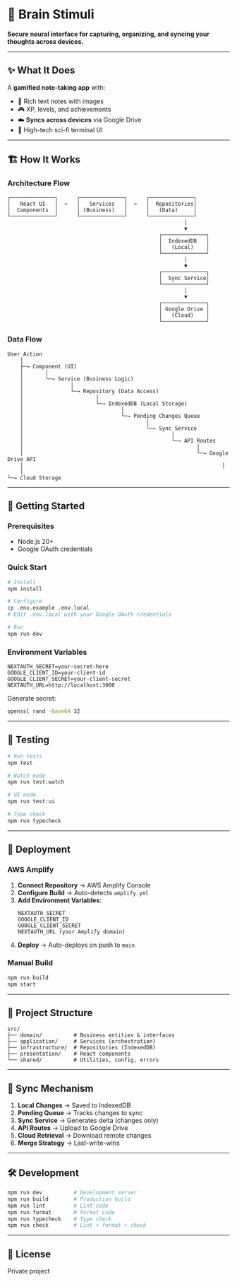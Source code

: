 # 🧠 Brain Stimuli

**Secure neural interface for capturing, organizing, and syncing your thoughts across devices.**

---

## ✨ What It Does

A **gamified note-taking app** with:
- 📝 Rich text notes with images
- 🎮 XP, levels, and achievements  
- ☁️ **Syncs across devices** via Google Drive
- 🎨 High-tech sci-fi terminal UI

---

## 🏗️ How It Works

### Architecture Flow

```
┌──────────────┐      ┌──────────────┐      ┌──────────────┐
│   React UI   │  →   │   Services   │  →   │  Repositories│
│  Components  │      │ (Business)   │      │   (Data)     │
└──────────────┘      └──────────────┘      └──────────────┘
                                                        │
                                                        ▼
                                                ┌──────────────┐
                                                │  IndexedDB   │
                                                │   (Local)    │
                                                └──────────────┘
                                                        │
                                                        ▼
                                                ┌──────────────┐
                                                │  Sync Service│
                                                └──────────────┘
                                                        │
                                                        ▼
                                                ┌──────────────┐
                                                │ Google Drive │
                                                │   (Cloud)    │
                                                └──────────────┘
```

### Data Flow

```
User Action
    │
    ├─→ Component (UI)
    │       │
    │       └─→ Service (Business Logic)
    │               │
    │               └─→ Repository (Data Access)
    │                       │
    │                       └─→ IndexedDB (Local Storage)
    │                               │
    │                               └─→ Pending Changes Queue
    │                                       │
    │                                       └─→ Sync Service
    │                                               │
    │                                               └─→ API Routes
    │                                                       │
    │                                                       └─→ Google Drive API
    │                                                               │
    │                                                               └─→ Cloud Storage
```

---

## 🚀 Getting Started

### Prerequisites

- Node.js 20+
- Google OAuth credentials

### Quick Start

```bash
# Install
npm install

# Configure
cp .env.example .env.local
# Edit .env.local with your Google OAuth credentials

# Run
npm run dev
```

### Environment Variables

```env
NEXTAUTH_SECRET=your-secret-here
GOOGLE_CLIENT_ID=your-client-id  
GOOGLE_CLIENT_SECRET=your-client-secret
NEXTAUTH_URL=http://localhost:3000
```

Generate secret:
```bash
openssl rand -base64 32
```

---

## 🧪 Testing

```bash
# Run tests
npm test

# Watch mode
npm run test:watch

# UI mode
npm run test:ui

# Type check
npm run typecheck
```

---

## 🚢 Deployment

### AWS Amplify

1. **Connect Repository** → AWS Amplify Console
2. **Configure Build** → Auto-detects `amplify.yml`
3. **Add Environment Variables**:
   ```
   NEXTAUTH_SECRET
   GOOGLE_CLIENT_ID
   GOOGLE_CLIENT_SECRET
   NEXTAUTH_URL (your Amplify domain)
   ```
4. **Deploy** → Auto-deploys on push to `main`

### Manual Build

```bash
npm run build
npm start
```

---

## 📁 Project Structure

```
src/
├── domain/          # Business entities & interfaces
├── application/     # Services (orchestration)
├── infrastructure/  # Repositories (IndexedDB)
├── presentation/    # React components
└── shared/          # Utilities, config, errors
```

---

## 🔄 Sync Mechanism

1. **Local Changes** → Saved to IndexedDB
2. **Pending Queue** → Tracks changes to sync
3. **Sync Service** → Generates delta (changes only)
4. **API Routes** → Upload to Google Drive
5. **Cloud Retrieval** → Download remote changes
6. **Merge Strategy** → Last-write-wins

---

## 🛠️ Development

```bash
npm run dev          # Development server
npm run build        # Production build
npm run lint         # Lint code
npm run format       # Format code
npm run typecheck    # Type check
npm run check        # Lint + format + check
```

---

## 📄 License

Private project
